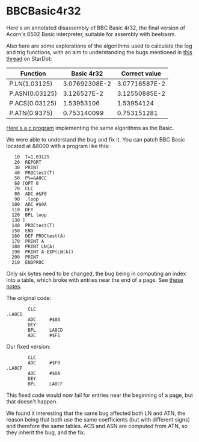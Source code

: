 # BBCBasic4r32
Here's an annotated disassembly of BBC Basic 4r32, the final version of Acorn's 6502 Basic interpreter,
suitable for assembly with beebasm.

Also here are some explorations of the algorithms used to calculate the log and trig functions,
with an aim to understanding the bugs mentioned in
[this thread](https://stardot.org.uk/forums/viewtopic.php?t=10111) on StarDot:

Function       | Basic 4r32    | Correct value
-------------- | ------------- | -------------
P.LN(1.03125)  | 3.07692308E-2 | 3.07716587E-2
P.ASN(0.03125) | 3.126527E-2   | 3.12550885E-2
P.ACS(0.03125) | 1.53953106    | 1.53954124
P.ATN(0.9375)  | 0.753140099   | 0.753151281

[Here's a c program](https://github.com/hoglet67/BBCBasic4r32/blob/master/c/log_test.c)
implementing the same algorithms as the Basic.

We were able to understand the bug and fix it. You can patch BBC Basic located at &8000
with a program like this:
```
   10  T=1.03125
   20  REPORT
   30  PRINT
   40  PROCtest(T)
   50  P%=&A8CC
   60 [OPT 0
   70  CLC
   80  ADC #&F0
   90  .loop
  100  ADC #$0A
  110  DEY
  120  BPL loop
  130 ]
  140  PROCtest(T)
  150  END
  160  DEF PROCtest(A)
  170  PRINT A
  180  PRINT LN(A)
  190  PRINT A-EXP(LN(A))
  200  PRINT
  210  ENDPROC
```

Only six bytes need to be changed, the bug being in computing an index into a table,
which broke with entries near the end of a page.
See [these notes](https://github.com/hoglet67/BBCBasic4r32/blob/master/disassembly/examples/ln_1000/notes.txt#L120).

The original code:
```
        CLC
.LA8CD
        ADC     #$0A
        DEY
        BPL     LA8CD
        ADC     #$F1
```

Our fixed version:
```
        CLC
        ADC     #$F0
.LA8CF
        ADC     #$0A
        DEY
        BPL     LA8CF
```

This fixed code would now fail for entries near the beginning of a page, but that
doesn't happen.

We found it interesting that the same bug affected both LN and ATN, the reason being that both use the same coefficients (but with different signs) and therefore the same tables. ACS and ASN are computed from ATN, so they inherit the bug, and the fix.
